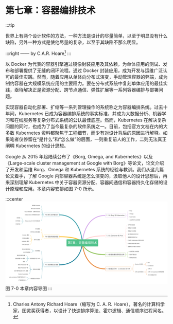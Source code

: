 # 第七章：容器编排技术

:::tip <a/>

世界上有两个设计软件的方法，一种方法是设计的尽量简单，以至于明显没有什么缺陷，另外一种方式是使他尽量的复杂，以至于其缺陷不那么明显。

:::right
—— by C.A.R. Hoare[^1]
:::

以 Docker 为代表的容器引擎通过镜像封装应用及其依赖，为单体应用的测试、发布和部署提供了无缝的闭环流程。通过 Docker 封装应用，成为开发与运维广泛认可的最佳实践。然而，随着应用从单体向分布式演变，手动管理容器的弊端，成为制约容器在大规模系统应用的主要阻力。要在分布式系统中复刻单体应用的最佳实践，亟待解决正是资源分配、跨节点通信、弹性扩展等一系列容器编排与部署问题。

实现容器自动化部署、扩缩等一系列管理操作的系统称之为容器编排系统。过去十年间，Kubernetes 已成为容器编排系统的事实标准，并成为大数据分析、机器学习和在线服务等复杂分布式系统的公认最佳底座。然而，Kubernetes 在解决复杂问题的同时，也成为了当今最复杂的软件系统之一。目前，包括官方文档在内的大多数 Kubernetes 资料都聚焦于工程细节，而少有对设计背后的原因进行解释。如果笔者仅停留在“是什么”和“怎么做”的层面，一则重复前人的工作，二则无法真正阐明 Kubernetes 的设计思想。

Google 从 2015 年起陆续公布了《Borg, Omega, and Kubernetes》以及《Large-scale cluster management at Google with Borg》等论文，论文介绍了开发和运维 Borg、Omega 和 Kubernetes 系统的经验与教训。我们从这几篇论文着手，了解 Google 内部容器系统是怎么演变的，汲取他人的设计思想后，再来深刻理解 Kubernetes 中关于容器资源分配、容器间通信和容器持久化存储的设计原理和应用。本章内容安排如图 7-0 所示。

:::center
  ![](../assets/container-summary.png)<br/>
  图 7-0 本章内容导图
:::

[^1]: Charles Antony Richard Hoare（缩写为 C. A. R. Hoare），著名的计算科学家，图灵奖获得者，以设计了快速排序算法、霍尔逻辑、通信顺序进程闻名。